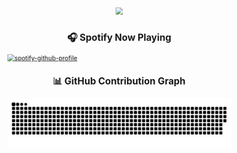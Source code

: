 <h1 align="center">
  <a href="https://git.io/typing-svg">
    <img src="https://readme-typing-svg.herokuapp.com/?lines=Hey,YO!👋;I'm+Ademola...;Welcome+to+my+GitHub!&center=true&size=30&color=FFFFFF&">
  </a>
</h1>

<div align="center">

## 🎧 Spotify Now Playing

<div align="left">
  
  [![spotify-github-profile](https://spotify-github-profile.kittinanx.com/api/view?uid=31yko6wylxgeyaa4wto46ecndhbm&cover_image=true&theme=novatorem&show_offline=false&background_color=121212&interchange=true&bar_color=53b14f&bar_color_cover=false)](https://spotify-github-profile.kittinanx.com/api/view?uid=31yko6wylxgeyaa4wto46ecndhbm&redirect=true)
  
</div>

## 📊 GitHub Contribution Graph

<div align="center">
  <picture>
    <source media="(prefers-color-scheme: dark)" srcset="https://raw.githubusercontent.com/demola234/demola234/output/github-contribution-grid-snake-dark.svg">
    <source media="(prefers-color-scheme: light)" srcset="https://raw.githubusercontent.com/demola234/demola234/output/github-contribution-grid-snake.svg">
    <img alt="GitHub contribution snake animation" src="https://raw.githubusercontent.com/demola234/demola234/output/github-contribution-grid-snake.svg">
  </picture>
</div>

<br>
